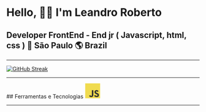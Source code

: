 # Hello, 🙋‍♂️ I'm Leandro Roberto
## Developer FrontEnd - End jr ( Javascript, html, css ) 🏡 São Paulo 🌎 Brazil
<hr>

[![GitHub Streak](https://streak-stats.demolab.com/?user=leandroroberto)](https://git.io/streak-stats)

<hr>
## Ferramentas e Tecnologias

<img src="https://github.com/devicons/devicon/blob/v2.15.1/icons/javascript/javascript-original.svg" width="40" height="40"/>

<hr>

